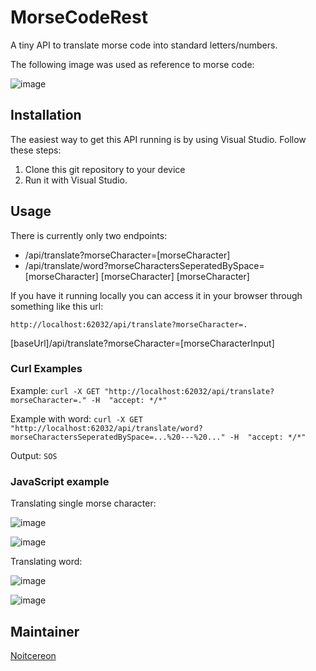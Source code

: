 # MorseCodeRest
A tiny API to translate morse code into standard letters/numbers.

The following image was used as reference to morse code:

![image](https://user-images.githubusercontent.com/40148361/181437848-f66162d2-2a60-4a63-a439-3e0030823a73.png)

## Installation

The easiest way to get this API running is by using Visual Studio. Follow these steps:

1. Clone this git repository to your device
2. Run it with Visual Studio.

## Usage

There is currently only two endpoints: 
- /api/translate?morseCharacter=[morseCharacter]
- /api/translate/word?morseCharactersSeperatedBySpace=[morseCharacter] [morseCharacter] [morseCharacter]

If you have it running locally you can access it in your browser through something like this url:

`http://localhost:62032/api/translate?morseCharacter=.`

[baseUrl]/api/translate?morseCharacter=[morseCharacterInput]

### Curl Examples

Example: `curl -X GET "http://localhost:62032/api/translate?morseCharacter=." -H  "accept: */*"`

Example with word: `curl -X GET "http://localhost:62032/api/translate/word?morseCharactersSeperatedBySpace=...%20---%20..." -H  "accept: */*"`

Output: `SOS`

### JavaScript example

Translating single morse character:

![image](https://user-images.githubusercontent.com/40148361/181457869-4fd732b2-fa60-4aac-bdeb-7c99b51ac392.png)

![image](https://user-images.githubusercontent.com/40148361/181268648-a1576dce-86dd-4e61-a857-490703cc06b7.png)

Translating word:

![image](https://user-images.githubusercontent.com/40148361/181457801-16f34feb-6569-4ac0-878f-1540e1fc41d3.png)

![image](https://user-images.githubusercontent.com/40148361/181457305-dc7c6a88-1b5c-4530-bce7-6a9633a8bcdc.png)





## Maintainer
[Noitcereon](https://github.com/Noitcereon)
